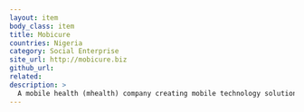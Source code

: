 ```yaml
---
layout: item
body_class: item
title: Mobicure
countries: Nigeria
category: Social Enterprise
site_url: http://mobicure.biz
github_url: 
related: 
description: >
  A mobile health (mhealth) company creating mobile technology solutions to solve some of the most pressing healthcare issues plaguing Nigeria and other developing nations. 
---
```

